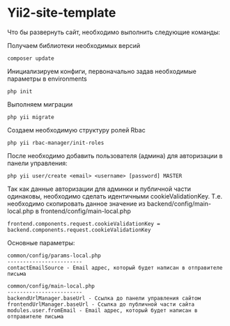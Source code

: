 # Yii2-site-template
Что бы развернуть сайт, необходимо выполнить следующие команды:

Получаем библиотеки необходимых версий
```
composer update
```

Инициализируем конфиги, первоначально задав необходимые параметры в environments
```
php init
```

Выполняем миграции
```
php yii migrate
```

Создаем необходимую структуру ролей Rbac
```
php yii rbac-manager/init-roles
```

После необходимо добавить пользователя (админа) для авторизации в панели управления:
```
php yii user/create <email> <username> [password] MASTER
```

Так как данные авторизации для админки и публичной части одинаковы, необходимо сделать идентичными cookieValidationKey.
Т.е. необходимо скопировать данное значение из backend/config/main-local.php в frontend/config/main-local.php
```
frontend.components.request.cookieValidationKey = backend.components.request.cookieValidationKey
```

Основные параметры:
```
common/config/params-local.php
------------------------
contactEmailSource - Email адрес, который будет написан в отправителе письма
```

```
common/config/main-local.php
------------------------
backendUrlManager.baseUrl - Ссылка до панели управления сайтом
frontendUrlManager.baseUrl - Ссылка до публичной части сайта
modules.user.fromEmail - Email адрес, который будет написан в отправителе письма
```

